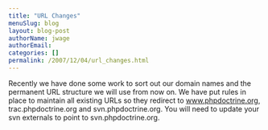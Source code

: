 ```yaml
---
title: "URL Changes"
menuSlug: blog
layout: blog-post
authorName: jwage
authorEmail:
categories: []
permalink: /2007/12/04/url_changes.html
---
```

Recently we have done some work to sort out our domain names and the
permanent URL structure we will use from now on. We have put rules in
place to maintain all existing URLs so they redirect to
www.phpdoctrine.org, trac.phpdoctrine.org and svn.phpdoctrine.org. You
will need to update your svn externals to point to svn.phpdoctrine.org.
